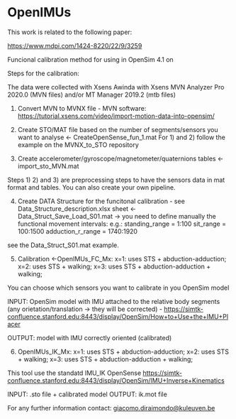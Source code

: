 # OpenIMUs

This work is related to the following paper:

https://www.mdpi.com/1424-8220/22/9/3259

Funcional calibration method for using in OpenSim 4.1 on

Steps for the calibration:

The data were collected with Xsens Awinda with Xsens MVN Analyzer Pro 2020.0 (MVN files) and/or MT Manager 2019.2 (mtb files)

1) Convert MVN to MVNX file - MVN software: https://tutorial.xsens.com/video/import-motion-data-into-opensim/
2) Create STO/MAT file based on the number of segments/sensors you want to analyse <- CreateOpenSense_fun_1.mat
  For 1) and 2) follow the example on the MVNX_to_STO repository
  
3) Create accelerometer/gyroscope/magnetometer/quaternions tables <- import_sto_MVN.mat

Steps 1) 2) and 3) are preprocessing steps to have the sensors data in mat format and tables. You can also create your own pipeline.

4) Create DATA Structure for the funcitonal calibration - see Data_Structure_description.xlsx sheet <- Data_Struct_Save_Load_S01.mat
	  -> you need to define manually the functional movement intervals:
e.g.: 
standing_range = 1:100
sit_range = 100:1500
adduction_r_range = 1740:1920

see the Data_Struct_S01.mat example.


5) Calibration <-OpenIMUs_FC_Mx:
x=1: uses STS + abduction-adduction; 
x=2: uses STS + walking;
x=3: uses STS + abduction-adduction + walking;
    
You can choose which sensors you want to calibrate in you OpenSim model

INPUT: OpenSim model with IMU attached to the relative body segments (any orietation/translation -> they will be corrected) - https://simtk-confluence.stanford.edu:8443/display/OpenSim/How+to+Use+the+IMU+Placer

OUTPUT: model with IMU correctly oriented (calibrated)

6) OpenIMUs_IK_Mx:
x=1: uses STS + abduction-adduction; 
x=2: uses STS + walking;
x=3: uses STS + abduction-adduction + walking;

This tool use the standatd IMU_IK OpenSense https://simtk-confluence.stanford.edu:8443/display/OpenSim/IMU+Inverse+Kinematics

INPUT: .sto file + calibrated model
OUTPUT: ik.mot file

For any further information contact:
giacomo.diraimondo@kuleuven.be
